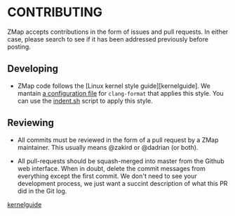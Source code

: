 CONTRIBUTING
============

ZMap accepts contributions in the form of issues and pull requests. In either
case, please search to see if it has been addressed previously before posting.

Developing
----------

- ZMap code follows the [Linux kernel style guide][kernelguide]. We mantain [a
  configuration file](/.clang-format) for `clang-format` that applies this
  style. You can use the [indent.sh](./indent.sh) script to apply this style.


Reviewing
---------

- All commits must be reviewed in the form of a pull request by a ZMap
  maintainer. This usually means @zakird or @dadrian (or both).

- All pull-requests should be squash-merged into master from the Github web
  interface. When in doubt, delete the commit messages from everything except
  the first commit. We don't need to see your development process, we just want a
  succint description of what this PR did in the Git log.

[kernelguide](https://www.kernel.org/doc/Documentation/process/coding-style.rst)

